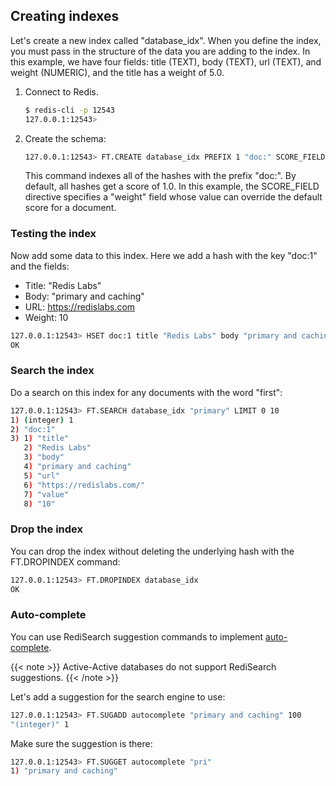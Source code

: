 ## Creating indexes

Let's create a new index called "database_idx".
When you define the index, you must pass in the structure of the data you are adding to the index.
In this example, we have four fields: title (TEXT), body (TEXT), url (TEXT), and weight (NUMERIC), and the title has a weight of 5.0.

1. Connect to Redis.

    ```sh
    $ redis-cli -p 12543
    127.0.0.1:12543>
    ```

1. Create the schema:

    ```sh
    127.0.0.1:12543> FT.CREATE database_idx PREFIX 1 "doc:" SCORE_FIELD "weight" SCHEMA title TEXT body TEXT url TEXT weight NUMERIC
    ```

    This command indexes all of the hashes with the prefix "doc:".
    By default, all hashes get a score of 1.0.
    In this example, the SCORE_FIELD directive specifies a "weight" field whose value can override the default score for a document.

### Testing the index

Now add some data to this index. Here we add a hash with the key
"doc:1" and the fields:

- Title: "Redis Labs"
- Body: "primary and caching"
- URL: <https://redislabs.com>
- Weight: 10

```sh
127.0.0.1:12543> HSET doc:1 title "Redis Labs" body "primary and caching" url "<https://redislabs.com>" value 10
OK
```

### Search the index

Do a search on this index for any documents with the word "first":

```sh
127.0.0.1:12543> FT.SEARCH database_idx "primary" LIMIT 0 10
1) (integer) 1
2) "doc:1"
3) 1) "title"
   2) "Redis Labs"
   3) "body"
   4) "primary and caching"
   5) "url"
   6) "https://redislabs.com/"
   7) "value"
   8) "10"
```

### Drop the index

You can drop the index without deleting the underlying hash with the FT.DROPINDEX command:

```sh
127.0.0.1:12543> FT.DROPINDEX database_idx
OK
```

### Auto-complete

You can use RediSearch suggestion commands to implement [auto-complete](https://oss.redislabs.com/redisearch/master/Overview/#auto-completion).

{{< note >}}
Active-Active databases do not support RediSearch suggestions.
{{< /note >}}

Let's add a suggestion for the search engine to use:

```sh
127.0.0.1:12543> FT.SUGADD autocomplete "primary and caching" 100
"(integer)" 1
```

Make sure the suggestion is there:

```sh
127.0.0.1:12543> FT.SUGGET autocomplete "pri"
1) "primary and caching"
```
